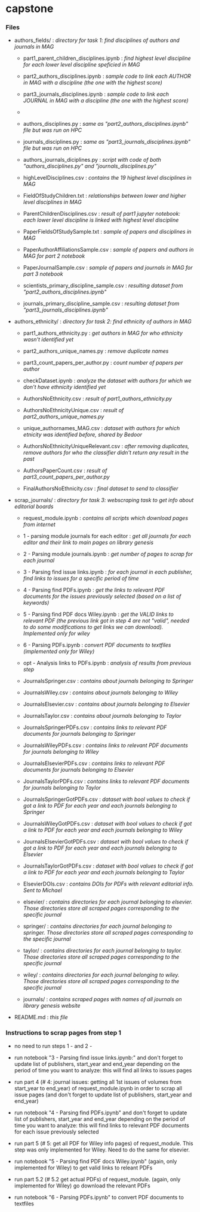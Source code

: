 # capstone

### Files

* authors_fields/ : *directory for task 1: find disciplines of authors and journals in MAG*
    * part1_parent_children_disciplines.ipynb : *find highest level discipline for each lower level discipline speficied in MAG*  
      
    * part2_authors_disciplines.ipynb : *sample code to link each AUTHOR in MAG with a discipline (the one with the highest score)*
    * part3_journals_disciplines.ipynb : *sample code to link each JOURNAL in MAG with a discipline (the one with the highest score)* 
    * 

    * authors_disciplines.py : *same as "part2_authors_disciplines.ipynb" file but was run on HPC*
    * journals_disciplines.py : *same as "part3_journals_disciplines.ipynb" file but was run on HPC*
    * authors_journals_diciplines.py : *script with code of both "authors_disciplines.py" and "journals_disciplines.py"* 

    * highLevelDisciplines.csv : *contains the 19 highest level disciplines in MAG*
    * FieldOfStudyChildren.txt : *relationships between lower and higher level disciplines in MAG*
    * ParentChildrenDisciplines.csv : *result of part1 jupyter notebook: each lower level discipline is linked with highest level discipline*
    * PaperFieldsOfStudySample.txt : *sample of papers and disciplines in MAG*
    * PaperAuthorAffiliationsSample.csv : *sample of papers and authors in MAG for part 2 notebook*
    * PaperJournalSample.csv : *sample of papers and journals in MAG for part 3 notebook* 

    * scientists_primary_discipline_sample.csv : *resulting dataset from "part2_authors_disciplines.ipynb"*
    * journals_primary_discipline_sample.csv : *resulting dataset from "part3_journals_disciplines.ipynb"*

* authors_ethnicity/ : *directory for task 2: find ethnicity of authors in MAG*
    * part1_authors_ethnicity.py : *get authors in MAG for who ethnicity wasn't identified yet*
    * part2_authors_unique_names.py : *remove duplicate names*
    * part3_count_papers_per_author.py : *count number of papers per author*

    * checkDataset.ipynb : *analyze the dataset with authors for which we don't have ethnicity identified yet*

    * AuthorsNoEthnicity.csv : *result of part1_authors_ethnicity.py*
    * AuthorsNoEthnicityUnique.csv : *result of part2_authors_unique_names.py*
    * unique_authornames_MAG.csv : *dataset with authors for which etnicity was identified before, shared by Bedoor*
    * AuthorsNoEthnicityUniqueRelevant.csv : *after removing duplicates, remove authors for who the classifier didn't return any result in the past*
    * AuthorsPaperCount.csv : *result of part3_count_papers_per_author.py*
    * FinalAuthorsNoEthnicity.csv : *final dataset to send to classifier*

* scrap_journals/ : *directory for task 3: webscraping task to get info about editorial boards*
    * request_module.ipynb : *contains all scripts which download pages from internet*
    * 1 - parsing module journals for each editor : *get all journals for each editor and their link to main pages on library genesis*
    * 2 - Parsing module journals.ipynb : *get number of pages to scrap for each journal*
    * 3 - Parsing find issue links.ipynb : *for each journal in each publisher, find links to issues for a specific period of time*
    * 4 - Parsing find PDFs.ipynb : *get the links to relevant PDF documents for the issues previously selected (based on a list of keywords)*
    * 5 - Parsing find PDF docs Wiley.ipynb : *get the VALID links to relevant PDF (the previous link got in step 4 are not "valid", needed to do some modifications to get links we can download). Implemented only for wiley*
    * 6 - Parsing PDFs.ipynb : *convert PDF documents to textfiles (implemented only for Wiley)*
    * opt - Analysis links to PDFs.ipynb : *analysis of results from previous step*

    * JournalsSpringer.csv : *contains about journals belonging to Springer*
    * JournalsWiley.csv : *contains about journals belonging to Wiley*
    * JournalsElsevier.csv : *contains about journals belonging to Elsevier*
    * JournalsTaylor.csv : *contains about journals belonging to Taylor*

    * JournalsSpringerPDFs.csv : *contains links to relevant PDF documents for journals belonging to Springer*
    * JournalsWileyPDFs.csv : *contains links to relevant PDF documents for journals belonging to Wiley*
    * JournalsElsevierPDFs.csv : *contains links to relevant PDF documents for  journals belonging to Elsevier*
    * JournalsTaylorPDFs.csv : *contains links to relevant PDF documents for  journals belonging to Taylor*

    * JournalsSpringerGotPDFs.csv : *dataset with bool values to check if got a link to PDF for each year and each journals belonging to Springer*
    * JournalsWileyGotPDFs.csv : *dataset with bool values to check if got a link to PDF for each year and each journals belonging to Wiley*
    * JournalsElsevierGotPDFs.csv : *dataset with bool values to check if got a link to PDF for each year and each journals belonging to Elsevier*
    * JournalsTaylorGotPDFs.csv : *dataset with bool values to check if got a link to PDF for each year and each journals belonging to Taylor*

    * ElsevierDOIs.csv : *contains DOIs for PDFs with relevant editorial info. Sent to Michael*


    * elsevier/ : *contains directories for each journal belonging to elsevier. Those directories store all scraped pages corresponding to the specific journal*
    * springer/ : *contains directories for each journal belonging to springer. Those directories store all scraped pages corresponding to the specific journal*
    * taylor/ : *contains directories for each journal belonging to taylor. Those directories store all scraped pages corresponding to the specific journal*
    * wiley/ : *contains directories for each journal belonging to wiley. Those directories store all scraped pages corresponding to the specific journal*

    * journals/ : *contains scraped pages with names of all journals on library genesis website*


* README.md : *this file*


### Instructions to scrap pages from step 1

* no need to run steps 1 - and 2 - 

* run notebook "3 - Parsing find issue links.ipynb:" and don't forget to update list of publishers, start_year and end_year depending on the period of time you want to analyze: this will find all links to issues pages

* run part 4 (# 4: journal issues: getting all 1st issues of volumes from start_year to end_year) of request_module.ipynb in order to scrap all issue pages (and don't forget to update list of publishers, start_year and end_year)

* run notebook "4 - Parsing find PDFs.ipynb" and don't forget to update list of publishers, start_year and end_year depending on the period of time you want to analyze: this will find links to relevant PDF documents for each issue previously selected

* run part 5 (# 5: get all PDF for Wiley info pages) of request_module. This step was only implemented for Wiley. Need to do the same for elsevier. 

* run notebook "5 - Parsing find PDF docs Wiley.ipynb" (again, only implemented for Wiley) to get valid links to releant PDFs

* run part 5.2 (# 5.2 get actual PDFs) of request_module. (again, only implemented for Wiley) go download the relevant PDFs

* run notebook  "6 - Parsing PDFs.ipynb" to convert PDF documents to textfiles




